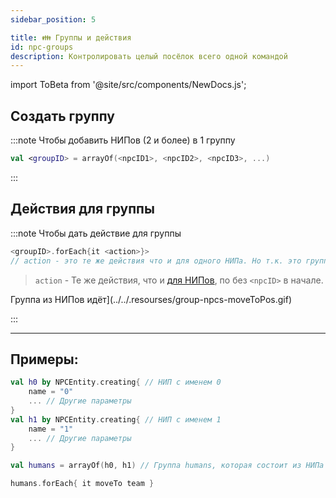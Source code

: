 ```yaml
---
sidebar_position: 5

title: 👪 Группы и действия
id: npc-groups
description: Контролировать целый посёлок всего одной командой
---
```


import ToBeta from '@site/src/components/NewDocs.js';

<ToBeta url='welcome' />

## Создать группу

:::note Чтобы добавить НИПов (2 и более) в 1 группу
```kts
val <groupID> = arrayOf(<npcID1>, <npcID2>, <npcID3>, ...)
```
:::

## Действия для группы

:::note Чтобы дать действие для группы
```kts
<groupID>.forEach{it <action>}>
// action - это те же действия что и для одного НИПа. Но т.к. это группа, мы даёт это действие каждому НИПу, кто находится в этой группе
```
> `action` - Те же действия, что и [для НИПов](2-npc-actions), по без `<npcID>` в начале.

Группа из НИПов идёт](../../.resourses/group-npcs-moveToPos.gif)

:::

---

## Примеры:
```kts
val h0 by NPCEntity.creating{ // НИП с именем 0
    name = "0"
    ... // Другие параметры
}
val h1 by NPCEntity.creating{ // НИП с именем 1
    name = "1"
    ... // Другие параметры
}

val humans = arrayOf(h0, h1) // Группа humans, которая состоит из НИПа с ID - h0 и h1

humans.forEach{ it moveTo team }
```
